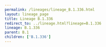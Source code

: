 ```yaml
---
permalink: /lineages/lineage_B.1.336.html
layout: lineage_page
title: Lineage B.1.336
redirect_to: ../lineage.html?lineage=B.1.336
lineage: B.1.336
parent: B.1
children: ['B.1.336']
---
```

